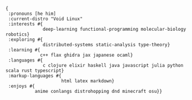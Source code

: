 ```edn
{
 :pronouns [he him]
 :current-distro "Void Linux"
 :interests #{
              deep-learning functional-programming molecular-biology robotics}
 :exploring #{
              distributed-systems static-analysis type-theory}
 :learning #{
             c++ flax ghidra jax japanese ocaml}
 :languages #{
              c clojure elixir haskell java javascript julia python scala rust typescript}
 :markup-languages #{
                     html latex markdown}
 :enjoys #{
           anime conlangs distrohopping dnd minecraft osu}}
```

<!--
**HktOverload/HktOverload** is a ✨ _special_ ✨ repository because its `README.md` (this file) appears on your GitHub profile.

Here are some ideas to get you started:

- 🔭 I’m currently working on ...
- 🌱 I’m currently learning ...
- 👯 I’m looking to collaborate on ...
- 🤔 I’m looking for help with ...
- 💬 Ask me about ...
- 📫 How to reach me: ...
- 😄 Pronouns: ...
- ⚡ Fun fact: ...
-->
